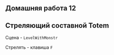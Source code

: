 ## Домашняя работа 12

## Стреляющий составной Totem

Сцена - `LevelWithMonstr`

Стрелять - клавиша `F`


